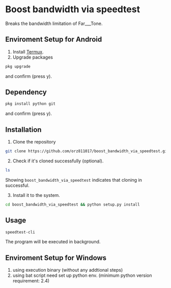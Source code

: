 # Boost bandwidth via speedtest
Breaks the bandwidth limitation of Far___Tone.

## Enviroment Setup for Android 
1. Install [Termux](https://bit.ly/2SulXt7).
1. Upgrade packages
```bash
pkg upgrade
```
and confirm (press y).

## Dependency
```bash
pkg install python git
```
and confirm (press y).

## Installation
1. Clone the repository
```bash
git clone https://github.com/orz811017/boost_bandwidth_via_speedtest.git
```
2. Check if it's cloned successfully (optional).
```bash
ls
```
Showing `boost_bandwidth_via_speedtest` indicates that cloning in successful.

3. Install it to the system.
```bash
cd boost_bandwidth_via_speedtest && python setup.py install
```

## Usage
```bash
speedtest-cli
```
The program will be executed in background.

## Enviroment Setup for Windows
1. using execution binary (without any addtional steps)
2. using bat script need set up python env. (minimum python version requirement: 2.4)